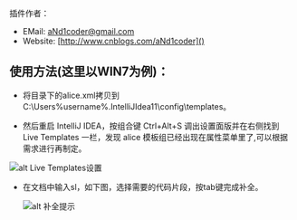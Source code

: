 插件作者：
 
- EMail: [aNd1coder@gmail.com](mailto:aNd1coder@gmail.com)
- Website: [http://www.cnblogs.com/aNd1coder]()

## 使用方法(这里以WIN7为例)：

- 将目录下的alice.xml拷贝到C:\Users\%username%\.IntelliJIdea11\config\templates。

- 然后重启 IntelliJ IDEA，按组合键 Ctrl+Alt+S 调出设置面版并在右侧找到 Live Templates 一栏，发现 alice 模板组已经出现在属性菜单里了,可以根据需求进行再制定。

 ![alt Live Templates设置](https://github.com/sofish/Alice/raw/master/plugins/IntelliJ_IDEA/preview/preview1.png?raw=true "Live Templates设置")

- 在文档中输入sl，如下图，选择需要的代码片段，按tab键完成补全。

  ![alt 补全提示](https://github.com/sofish/Alice/raw/master/plugins/IntelliJ_IDEA/preview/preview2.png?raw=true "补全提示")
  

